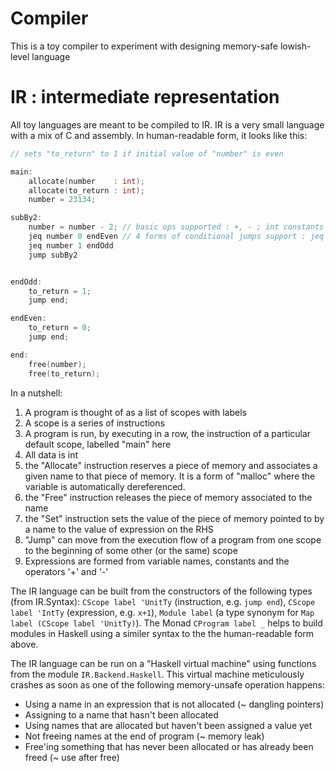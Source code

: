 Compiler
================================

This is a toy compiler to experiment with designing memory-safe lowish-level language

# IR : intermediate representation

All toy languages are meant to be compiled to IR. IR is a very small language with a mix of C and assembly. In human-readable form, it looks like this:

```c
// sets "to_return" to 1 if initial value of "number" is even

main:
	allocate(number    : int);
	allocate(to_return : int);
	number = 23134;

subBy2:
	number = number - 2; // basic ops supported : +, - ; int constants
	jeq number 0 endEven // 4 forms of conditional jumps support : jeq (:= Jcomp Eq) jneq (:= Jcomp NEq) jmore (:= Jcomp More) jmoreEq (:= Jcomp MoreEq, jump if equal or more)
	jeq number 1 endOdd   
	jump subBy2


endOdd:
	to_return = 1;
	jump end;

endEven:
	to_return = 0;
	jump end;

end:
	free(number);
	free(to_return);
```

In a nutshell:

   1. A program is thought of as a list of scopes with labels
   1. A scope is a series of instructions
   1. A program is run, by executing in a row, the instruction of a particular default scope, labelled "main" here
   1. All data is int
   1. the "Allocate" instruction reserves a piece of memory and associates a given name to that piece of memory. It is a form of "malloc" where the variable is automatically dereferenced.
   1. the "Free" instruction releases the piece of memory associated to the name
   1. the "Set" instruction sets the value of the piece of memory pointed to by a name to the value of expression on the RHS
   1. "Jump" can move from the execution flow of a program from one scope to the beginning of some other (or the same) scope
   1. Expressions are formed from variable names, constants and the operators '+' and '-' 

The IR language can be built from the constructors of the following types (from IR.Syntax): `CScope label 'UnitTy` (instruction, e.g. `jump end`), `CScope label 'IntTy` (expression, e.g. `x+1`), `Module label` (a type synonym for `Map label (CScope label 'UnitTy)`). The Monad `CProgram label _` helps to build modules in Haskell using a similer syntax to the the human-readable form above.  

The IR language can be run on a "Haskell virtual machine" using functions from the module `IR.Backend.Haskell`. This virtual machine meticulously crashes as soon as one of the following memory-unsafe operation happens:

  - Using a name in an expression that is not allocated (~ dangling pointers)
  - Assigning to a name that hasn't been allocated
  - Using names that are allocated but haven't been assigned a value yet
  - Not freeing names at the end of program (~ memory leak)
  - Free'ing something that has never been allocated or has already been freed (~ use after free)
  